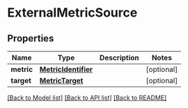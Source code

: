 # ExternalMetricSource

## Properties
Name | Type | Description | Notes
------------ | ------------- | ------------- | -------------
**metric** | [**MetricIdentifier**](MetricIdentifier.md) |  | [optional] 
**target** | [**MetricTarget**](MetricTarget.md) |  | [optional] 

[[Back to Model list]](../README.md#documentation-for-models) [[Back to API list]](../README.md#documentation-for-api-endpoints) [[Back to README]](../README.md)

